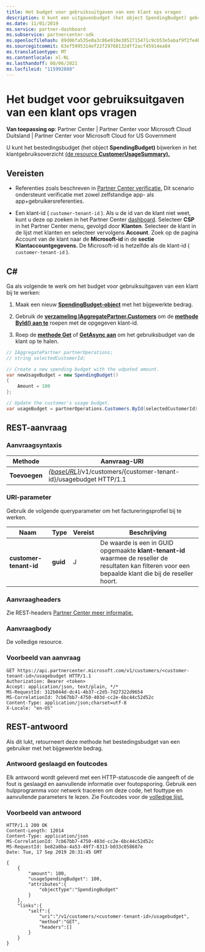 ```yaml
---
title: Het budget voor gebruiksuitgaven van een klant ops vragen
description: U kunt een uitgavenbudget (het object SpendingBudget) gebruiken om een samenvatting van het gebruik van klanten bij te werken (de resource CustomerUsageSummary).
ms.date: 11/01/2019
ms.service: partner-dashboard
ms.subservice: partnercenter-sdk
ms.openlocfilehash: 89d06fa535e0a3c86e910e3052715471c9cb53e5abaf9f2fe4b4efffb37e389d
ms.sourcegitcommit: 63ef5995314ef22f29768132dff2acf45914ea84
ms.translationtype: MT
ms.contentlocale: nl-NL
ms.lasthandoff: 08/06/2021
ms.locfileid: "115992888"
---
```

# <a name="get-a-customers-usage-spending-budget"></a>Het budget voor gebruiksuitgaven van een klant ops vragen

**Van toepassing op**: Partner Center | Partner Center voor Microsoft Cloud Duitsland | Partner Center voor Microsoft Cloud for US Government

U kunt het bestedingsbudget (het object **SpendingBudget)** bijwerken in het klantgebruiksoverzicht [(de resource **CustomerUsageSummary).**](customer-usage-resources.md#customerusagesummary)

## <a name="prerequisites"></a>Vereisten

- Referenties zoals beschreven in [Partner Center verificatie.](partner-center-authentication.md) Dit scenario ondersteunt verificatie met zowel zelfstandige app- als app+gebruikersreferenties.

- Een klant-id ( `customer-tenant-id` ). Als u de id van de klant niet weet, kunt u deze op zoeken in het Partner Center [dashboard](https://partner.microsoft.com/dashboard). Selecteer **CSP** in het Partner Center menu, gevolgd door **Klanten**. Selecteer de klant in de lijst met klanten en selecteer vervolgens **Account**. Zoek op de pagina Account van de klant naar de **Microsoft-id** in de **sectie Klantaccountgegevens.** De Microsoft-id is hetzelfde als de klant-id ( `customer-tenant-id` ).

## <a name="c"></a>C\#

Ga als volgende te werk om het budget voor gebruiksuitgaven van een klant bij te werken:

1. Maak een nieuw [**SpendingBudget-object**](/dotnet/api/microsoft.store.partnercenter.models.usage.spendingbudget) met het bijgewerkte bedrag.

2. Gebruik de [**verzameling IAggregatePartner.Customers**](/dotnet/api/microsoft.store.partnercenter.customers.icustomercollection) om de [**methode ById() aan te**](/dotnet/api/microsoft.store.partnercenter.customers.icustomercollection.byid) roepen met de opgegeven klant-id.

3. Roep de [**methode Get**](/dotnet/api/microsoft.store.partnercenter.subscribedskus.icustomersubscribedskucollection.get) of [**GetAsync aan**](/dotnet/api/microsoft.store.partnercenter.subscribedskus.icustomersubscribedskucollection.getasync) om het gebruiksbudget van de klant op te halen.

``` csharp
// IAggregatePartner partnerOperations;
// string selectedCustomerId;

// Create a new spending budget with the udpated amount.
var newUsageBudget = new SpendingBudget()
{
    Amount = 100
};

// Update the customer's usage budget.
var usageBudget = partnerOperations.Customers.ById(selectedCustomerId).UsageBudget.Get();
```

## <a name="rest-request"></a>REST-aanvraag

### <a name="request-syntax"></a>Aanvraagsyntaxis

| Methode    | Aanvraag-URI                                                                                             |
|-----------|---------------------------------------------------------------------------------------------------------|
| **Toevoegen** | [*{baseURL}*](partner-center-rest-urls.md)/v1/customers/{customer-tenant-id}/usagebudget HTTP/1.1 |

### <a name="uri-parameter"></a>URI-parameter

Gebruik de volgende queryparameter om het factureringsprofiel bij te werken.

| Naam                   | Type     | Vereist | Beschrijving                                                                                                                                            |
|------------------------|----------|----------|--------------------------------------------------------------------------------------------------------------------------------------------------------|
| **customer-tenant-id** | **guid** | J        | De waarde is een in GUID opgemaakte **klant-tenant-id** waarmee de reseller de resultaten kan filteren voor een bepaalde klant die bij de reseller hoort. |

### <a name="request-headers"></a>Aanvraagheaders

Zie REST-headers [Partner Center meer informatie.](headers.md)

### <a name="request-body"></a>Aanvraagbody

De volledige resource.

### <a name="request-example"></a>Voorbeeld van aanvraag

```http
GET https://api.partnercenter.microsoft.com/v1/customers/<customer-tenant-id>/usagebudget HTTP/1.1
Authorization: Bearer <token>
Accept: application/json, text/plain, */*
MS-RequestId: 312b044d-dc41-4b37-c2d5-7d27322d9654
MS-CorrelationId: 7cb67bb7-4750-403d-cc2e-6bc44c52d52c
Content-Type: application/json;charset=utf-8
X-Locale: "en-US"
```

## <a name="rest-response"></a>REST-antwoord

Als dit lukt, retourneert deze methode het bestedingsbudget van een gebruiker met het bijgewerkte bedrag.

### <a name="response-success-and-error-codes"></a>Antwoord geslaagd en foutcodes

Elk antwoord wordt geleverd met een HTTP-statuscode die aangeeft of de fout is geslaagd en aanvullende informatie over foutopsporing. Gebruik een hulpprogramma voor netwerk traceren om deze code, het fouttype en aanvullende parameters te lezen. Zie Foutcodes voor de [volledige lijst.](error-codes.md)

### <a name="response-example"></a>Voorbeeld van antwoord

```http
HTTP/1.1 200 OK
Content-Length: 12014
Content-Type: application/json
MS-CorrelationId: 7cb67bb7-4750-403d-cc2e-6bc44c52d52c
MS-RequestId: be82a8ba-4a53-49f7-8313-b033c058687e
Date: Tue, 17 Sep 2019 20:31:45 GMT

{
    {
        "amount": 100,
        "usageSpendingBudget": 100,
        "attributes":{
            "objectType":"SpendingBudget"
        }
    },
    "links":{
        "self":{
            "uri":"/v1/customers/<customer-tenant-id>/usagebudget",
            "method":"GET",
            "headers":[]
        }
    }
}
```

